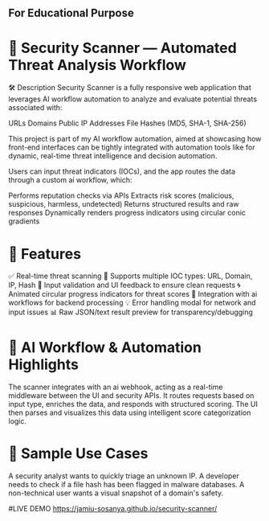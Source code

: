 ## For Educational Purpose

# 🔐 Security Scanner — Automated Threat Analysis Workflow
🛠 Description
Security Scanner is a fully responsive web application that leverages AI workflow automation to analyze and evaluate potential threats associated with:

URLs
Domains
Public IP Addresses
File Hashes (MD5, SHA-1, SHA-256)

This project is part of my AI workflow automation, aimed at showcasing how front-end interfaces can be tightly integrated with automation tools like for dynamic, real-time threat intelligence and decision automation.

Users can input threat indicators (IOCs), and the app routes the data through a custom ai workflow, which:

Performs reputation checks via APIs
Extracts risk scores (malicious, suspicious, harmless, undetected)
Returns structured results and raw responses
Dynamically renders progress indicators using circular conic gradients

# 🚀 Features
✅ Real-time threat scanning
📡 Supports multiple IOC types: URL, Domain, IP, Hash
🎯 Input validation and UI feedback to ensure clean requests
🌀 Animated circular progress indicators for threat scores
🔄 Integration with ai workflows for backend processing
💡 Error handling modal for network and input issues
📊 Raw JSON/text result preview for transparency/debugging

# 🧠 AI Workflow & Automation Highlights
The scanner integrates with an ai webhook, acting as a real-time middleware between the UI and security APIs.
It routes requests based on input type, enriches the data, and responds with structured scoring.
The UI then parses and visualizes this data using intelligent score categorization logic.

# 📸 Sample Use Cases
A security analyst wants to quickly triage an unknown IP.
A developer needs to check if a file hash has been flagged in malware databases.
A non-technical user wants a visual snapshot of a domain's safety.

#LIVE DEMO
https://jamiu-sosanya.github.io/security-scanner/
